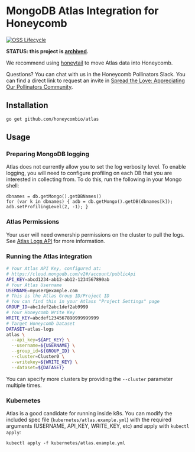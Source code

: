 # MongoDB Atlas Integration for Honeycomb

[![OSS Lifecycle](https://img.shields.io/osslifecycle/honeycombio/atlas)](https://github.com/honeycombio/home/blob/main/honeycomb-oss-lifecycle-and-practices.md)

**STATUS: this project is [archived](https://github.com/honeycombio/home/blob/main/honeycomb-oss-lifecycle-and-practices.md).**

We recommend using [honeytail](https://github.com/honeycombio/honeytail) to move Atlas data into Honeycomb.

Questions? You can chat with us in the Honeycomb Pollinators Slack. You can find a direct link to request an invite in [Spread the Love: Appreciating Our Pollinators Community](https://www.honeycomb.io/blog/spread-the-love-appreciating-our-pollinators-community/).

## Installation

```
go get github.com/honeycombio/atlas
```

## Usage

### Preparing MongoDB logging

Atlas does not currently allow you to set the log verbosity level. To enable logging, you will need to configure profiling on each DB that you are interested in collecting from. To do this, run the following in your Mongo shell:

```
dbnames = db.getMongo().getDBNames()
for (var k in dbnames) { adb = db.getMongo().getDB(dbnames[k]); adb.setProfilingLevel(2, -1); }
```

### Atlas Permissions

Your user will need ownership permissions on the cluster to pull the logs. See [Atlas Logs API](https://docs.atlas.mongodb.com/reference/api/logs/) for more information.

### Running the Atlas integration

```bash
# Your Atlas API Key, configured at:
# https://cloud.mongodb.com/v2#/account/publicApi
API_KEY=abcd1234-ab12-ab12-1234567890ab
# Your Atlas Username
USERNAME=myuser@example.com
# This is the Atlas Group ID/Project ID
# You can find this in your Atlass "Project Settings" page
GROUP_ID=abc1def2abc1def2ab9999
# Your Honeycomb Write Key
WRITE_KEY=abcdef1234567890999999999
# Target Honeycomb Dataset
DATASET=atlas-logs
atlas \
  --api_key=${API_KEY} \
  --username=${USERNAME} \
  --group_id=${GROUP_ID} \
  --cluster=Cluster0 \
  --writekey=${WRITE_KEY} \
  --dataset=${DATASET}
```

You can specify more clusters by providing the ``--cluster`` parameter multiple times.

### Kubernetes

Atlas is a good candidate for running inside k8s. You can modify the included spec file (`kubernetes/atlas.example.yml`) with the required arguments (USERNAME, API_KEY, WRITE_KEY, etc) and apply with `kubectl apply`:

```
kubectl apply -f kubernetes/atlas.example.yml
```
